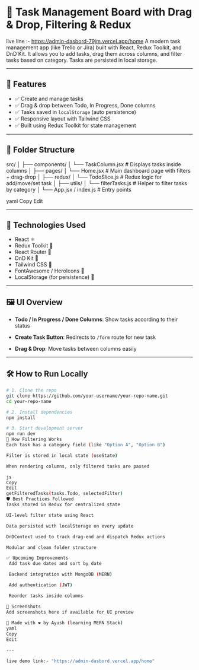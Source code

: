 # 🧠 Task Management Board with Drag & Drop, Filtering & Redux

live line :- https://admin-dasbord-79jm.vercel.app/home
A modern task management app (like Trello or Jira) built with React, Redux Toolkit, and DnD Kit. It allows you to add tasks, drag them across columns, and filter tasks based on category. Tasks are persisted in local storage.

---

## 🚀 Features

- ✅ Create and manage tasks
- ✅ Drag & drop between Todo, In Progress, Done columns
- ✅ Tasks saved in `localStorage` (auto persistence)
- ✅ Responsive layout with Tailwind CSS
- ✅ Built using Redux Toolkit for state management

---

## 📁 Folder Structure

src/
│
├── components/
│ └── TaskColumn.jsx # Displays tasks inside columns
│
├── pages/
│ └── Home.jsx # Main dashboard page with filters + drag-drop
│
├── redux/
│ └── TodoSlice.js # Redux logic for add/move/set task
│
├── utils/
│ └── filterTasks.js # Helper to filter tasks by category
│
└── App.jsx / index.js # Entry points

yaml
Copy
Edit

---

## 🧩 Technologies Used

- React ⚛️
- Redux Toolkit 🧰
- React Router 🧭
- DnD Kit 🧲
- Tailwind CSS 💨
- FontAwesome / HeroIcons 🎨
- LocalStorage (for persistence) 💾

---

## 🖼️ UI Overview

- **Todo / In Progress / Done Columns**: Show tasks according to their status

- **Create Task Button**: Redirects to `/form` route for new task
- **Drag & Drop**: Move tasks between columns easily

---

## 🛠️ How to Run Locally

```bash
# 1. Clone the repo
git clone https://github.com/your-username/your-repo-name.git
cd your-repo-name

# 2. Install dependencies
npm install

# 3. Start development server
npm run dev
🧠 How Filtering Works
Each task has a category field (like "Option A", "Option B")

Filter is stored in local state (useState)

When rendering columns, only filtered tasks are passed

js
Copy
Edit
getFilteredTasks(tasks.Todo, selectedFilter)
🛡️ Best Practices Followed
Tasks stored in Redux for centralized state

UI-level filter state using React

Data persisted with localStorage on every update

DnDContext used to track drag-end and dispatch Redux actions

Modular and clean folder structure

✅ Upcoming Improvements
 Add task due dates and sort by date

 Backend integration with MongoDB (MERN)

 Add authentication (JWT)

 Reorder tasks inside columns

📸 Screenshots
Add screenshots here if available for UI preview
   
🙌 Made with ❤️ by Ayush (learning MERN Stack) 
yaml
Copy
Edit

---

live demo link:- "https://admin-dasbord.vercel.app/home"







